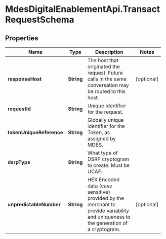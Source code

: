 # MdesDigitalEnablementApi.TransactRequestSchema

## Properties

Name | Type | Description | Notes
------------ | ------------- | ------------- | -------------
**responseHost** | **String** | The host that originated the request. Future calls in the same conversation may be routed to this host.  | [optional] 
**requestId** | **String** | Unique identifier for the request.  | 
**tokenUniqueReference** | **String** | Globally unique identifier for the Token, as assigned by MDES.  | 
**dsrpType** | **String** | What type of DSRP cryptogram to create. Must be UCAF.  | 
**unpredictableNumber** | **String** | HEX Encoded data (case sensitive) provided by the merchant to provide variability and uniqueness to the generation of a cryptogram.  | [optional] 


